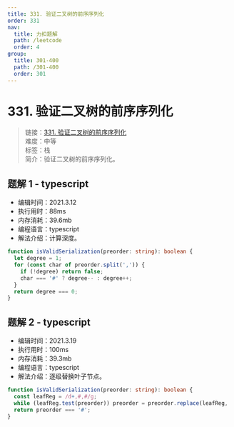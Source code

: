 ```yaml
---
title: 331. 验证二叉树的前序序列化
order: 331
nav:
  title: 力扣题解
  path: /leetcode
  order: 4
group:
  title: 301-400
  path: /301-400
  order: 301
---
```


# 331. 验证二叉树的前序序列化

> 链接：[331. 验证二叉树的前序序列化](https://leetcode-cn.com/problems/verify-preorder-serialization-of-a-binary-tree/)  
> 难度：中等  
> 标签：栈  
> 简介：验证二叉树的前序序列化。

## 题解 1 - typescript

- 编辑时间：2021.3.12
- 执行用时：88ms
- 内存消耗：39.6mb
- 编程语言：typescript
- 解法介绍：计算深度。

```typescript
function isValidSerialization(preorder: string): boolean {
  let degree = 1;
  for (const char of preorder.split(',')) {
    if (!degree) return false;
    char === '#' ? degree-- : degree++;
  }
  return degree === 0;
}
```

## 题解 2 - typescript

- 编辑时间：2021.3.19
- 执行用时：100ms
- 内存消耗：39.3mb
- 编程语言：typescript
- 解法介绍：逐级替换叶子节点。

```typescript
function isValidSerialization(preorder: string): boolean {
  const leafReg = /d+,#,#/g;
  while (leafReg.test(preorder)) preorder = preorder.replace(leafReg, '#');
  return preorder === '#';
}
```
